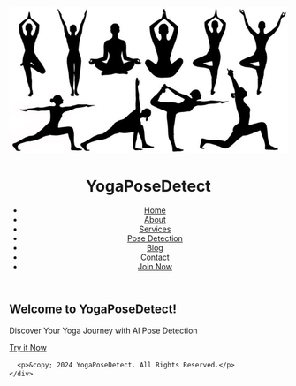 <!DOCTYPE html>
<html lang="en">
<head>
  <meta charset="UTF-8">
  <meta name="viewport" content="width=device-width, initial-scale=1.0">
  <title>Yoga Pose Detection</title>
  <link rel="stylesheet" type="text/css" href="yoga.css">
</head>
<body>
  <header>
    <div class="container">
      <div class="image-container">
        <img src="img .png.jpg" alt="Example Image">
      </div>
      <h1 class="logo">YogaPoseDetect</h1>
      <nav>
        <ul>
          <li><a href="./Home.html">Home</a></li>
          <li><a href="./about.html">About</a></li>
          <li><a href="./service.html">Services</a></li>
          <li><a href="./pose.html">Pose Detection</a></li>
          <li><a href="./blog.html">Blog</a></li>
          <li><a href="./contact.html">Contact</a></li>
          <li><a href="#Join Now "> Join Now</a></li>
        </ul>
      </nav>
    </div>
  </header>

  <section id="home" class="hero">
    <div class="container">
      <h2>Welcome to YogaPoseDetect!</h2>
      <p>Discover Your Yoga Journey with AI Pose Detection</p>
      <a href="#pose-detection" class="btn">Try it Now</a>
    </div>
  </section>




 

  
    


  <footer>
    <div class="container">
      
      
      <p>&copy; 2024 YogaPoseDetect. All Rights Reserved.</p>
    </div>
  </footer>
</body>
</html>

